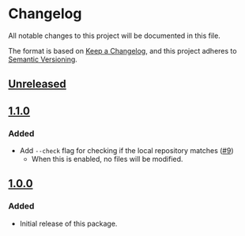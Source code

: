 # Changelog
All notable changes to this project will be documented in this file.

The format is based on [Keep a Changelog](https://keepachangelog.com/en/1.0.0/),
and this project adheres to [Semantic Versioning](https://semver.org/spec/v2.0.0.html).

## [Unreleased]

## [1.1.0]
### Added
- Add `--check` flag for checking if the local repository matches ([#9](https://github.com/MetaMask/template-sync/pull/9))
  - When this is enabled, no files will be modified.

## [1.0.0]
### Added
- Initial release of this package.

[Unreleased]: https://github.com/MetaMask/template-sync/compare/v1.1.0...HEAD
[1.1.0]: https://github.com/MetaMask/template-sync/compare/v1.0.0...v1.1.0
[1.0.0]: https://github.com/MetaMask/template-sync/releases/tag/v1.0.0
